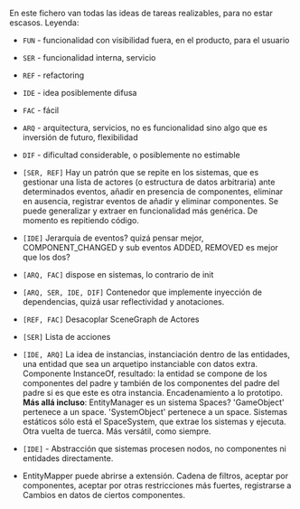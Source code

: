 En este fichero van todas las ideas de tareas realizables, para no estar escasos.
Leyenda:
- `FUN` - funcionalidad con visibilidad fuera, en el producto, para el usuario
- `SER` - funcionalidad interna, servicio
- `REF` - refactoring
- `IDE` - idea posiblemente difusa
- `FAC` - fácil
- `ARQ` - arquitectura, servicios, no es funcionalidad sino algo que es inversión de futuro, flexibilidad
- `DIF` - dificultad considerable, o posiblemente no estimable

- `[SER, REF]` Hay un patrón que se repite en los sistemas, que es gestionar una lista de actores (o estructura de datos arbitraria) ante determinados eventos, añadir en presencia de componentes, eliminar en ausencia, registrar eventos de añadir y eliminar componentes. Se puede generalizar y extraer en funcionalidad más genérica. De momento es repitiendo código.
- `[IDE]` Jerarquía de eventos? quizá pensar mejor, COMPONENT_CHANGED y sub eventos ADDED, REMOVED es mejor que los dos? 
- `[ARQ, FAC]` dispose en sistemas, lo contrario de init
- `[ARQ, SER, IDE, DIF]` Contenedor que implemente inyección de dependencias, quizá usar reflectividad y anotaciones.
- `[REF, FAC]` Desacoplar SceneGraph de Actores
- `[SER]` Lista de acciones
- `[IDE, ARQ]` La idea de instancias, instanciación dentro de las entidades, una entidad que sea un arquetipo instanciable con datos extra. Componente InstanceOf, resultado: la entidad se compone de los componentes del padre y también de los componentes del padre del padre si es que este es otra instancia. Encadenamiento a lo prototipo.
**Más allá incluso**: EntityManager es un sistema
Spaces? 'GameObject' pertenece a un space. 'SystemObject' pertenece a un space. Sistemas estáticos sólo está el SpaceSystem, que extrae los sistemas y ejecuta. Otra vuelta de tuerca. Más versátil, como siempre.  
- `[IDE]` - Abstracción que sistemas procesen nodos, no componentes ni entidades directamente.
- EntityMapper puede abrirse a extensión. Cadena de filtros, aceptar por componentes, aceptar por otras restricciones más fuertes, registrarse a Cambios en datos de ciertos componentes. 
